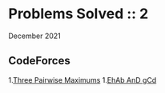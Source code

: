 # Problems Solved :: 2
December 2021

CodeForces
-----------------
1.[Three Pairwise Maximums](https://codeforces.com/problemset/problem/1385/A)
1.[EhAb AnD gCd](https://codeforces.com/problemset/problem/1325/A)